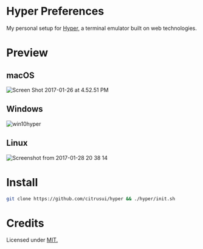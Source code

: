 # Hyper Preferences

My personal setup for [Hyper,](https://hyper.is) a terminal emulator built on web technologies.

# Preview

## macOS

![Screen Shot 2017-01-26 at 4.52.51 PM](https://cloud.githubusercontent.com/assets/9056756/22361110/a14a38b8-e424-11e6-9bf8-3f576fc932d4.png)

## Windows

![win10hyper](https://cloud.githubusercontent.com/assets/9056756/22859540/5ce95916-f0ad-11e6-8fbb-6a7451e86db9.png)

## Linux

![Screenshot from 2017-01-28 20 38 14](https://cloud.githubusercontent.com/assets/9056756/22859536/4368862e-f0ad-11e6-9295-66fe684adaa9.png)

# Install

```sh
git clone https://github.com/citrusui/hyper && ./hyper/init.sh
```

# Credits

Licensed under [MIT.](LICENSE.md)
